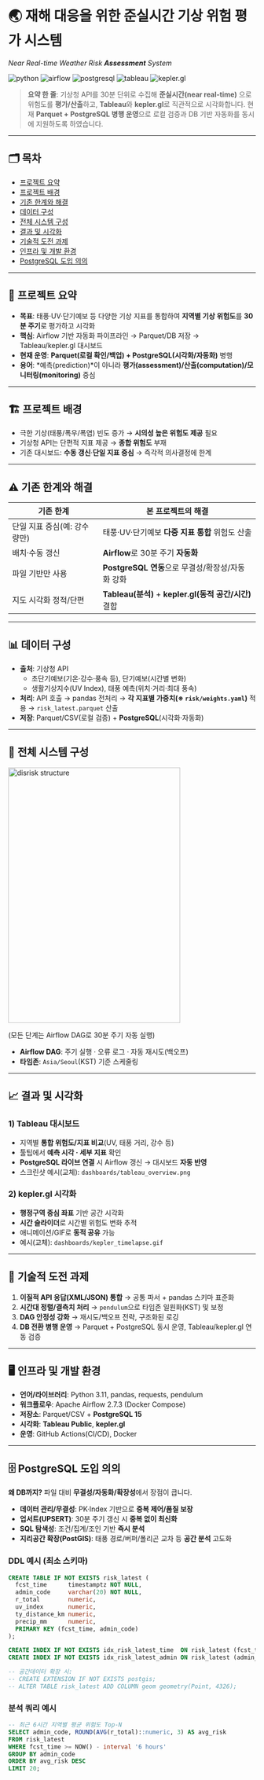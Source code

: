 # 🌏 재해 대응을 위한 준실시간 기상 위험 **평가** 시스템  
*Near Real-time Weather Risk **Assessment** System*

![python](https://img.shields.io/badge/Python-3.11-blue)
![airflow](https://img.shields.io/badge/Apache%20Airflow-2.7.3-017CEE)
![postgresql](https://img.shields.io/badge/PostgreSQL-15-336791)
![tableau](https://img.shields.io/badge/Tableau-Visualization-orange)
![kepler.gl](https://img.shields.io/badge/kepler.gl-Geospatial-00C2A0)

> **요약 한 줄**: 기상청 API를 30분 단위로 수집해 **준실시간(near real-time)** 으로 위험도를 **평가/산출**하고, **Tableau**와 **kepler.gl**로 직관적으로 시각화합니다. 현재 **Parquet + PostgreSQL 병행 운영**으로 로컬 검증과 DB 기반 자동화를 동시에 지원하도록 하였습니다.

---

## 🗂 목차
- [프로젝트 요약](#-프로젝트-요약)
- [프로젝트 배경](#-프로젝트-배경)
- [기존 한계와 해결](#-기존-한계와-해결)
- [데이터 구성](#-데이터-구성)
- [전체 시스템 구성](#-전체-시스템-구성)
- [결과 및 시각화](#-결과-및-시각화)
- [기술적 도전 과제](#-기술적-도전-과제)
- [인프라 및 개발 환경](#-인프라-및-개발-환경)
- [PostgreSQL 도입 의의](#-postgresql-도입-의의)

---

## 📌 프로젝트 요약
- **목표**: 태풍·UV·단기예보 등 다양한 기상 지표를 통합하여 **지역별 기상 위험도**를 **30분 주기**로 평가하고 시각화
- **핵심**: Airflow 기반 자동화 파이프라인 → Parquet/DB 저장 → Tableau/kepler.gl 대시보드
- **현재 운영**: **Parquet(로컬 확인/백업) + PostgreSQL(시각화/자동화)** 병행  
- **용어**: *예측(prediction)*이 아니라 **평가(assessment)/산출(computation)/모니터링(monitoring)** 중심

---

## 🏗 프로젝트 배경
- 극한 기상(태풍/폭우/폭염) 빈도 증가 → **시의성 높은 위험도 제공** 필요
- 기상청 API는 단편적 지표 제공 → **종합 위험도** 부재
- 기존 대시보드: **수동 갱신**·**단일 지표 중심** → 즉각적 의사결정에 한계

---

## ⚠ 기존 한계와 해결
| 기존 한계 | 본 프로젝트의 해결 |
|---|---|
| 단일 지표 중심(예: 강수량만) | 태풍·UV·단기예보 **다중 지표 통합** 위험도 산출 |
| 배치·수동 갱신 | **Airflow**로 30분 주기 **자동화** |
| 파일 기반만 사용 | **PostgreSQL 연동**으로 무결성/확장성/자동화 강화 |
| 지도 시각화 정적/단편 | **Tableau(분석)** + **kepler.gl(동적 공간/시간)** 결합 |

---

## 📊 데이터 구성
- **출처**: 기상청 API
  - 초단기예보(기온·강수·풍속 등), 단기예보(시간별 변화)
  - 생활기상지수(UV Index), 태풍 예측(위치·거리·최대 풍속)
- **처리**: API 호출 → pandas 전처리 → **각 지표별 가중치(※ `risk/weights.yaml`)** 적용 → `risk_latest.parquet` 산출
- **저장**: Parquet/CSV(로컬 검증) + **PostgreSQL**(시각화·자동화)

---

## 🔧 전체 시스템 구성
<img width="350" height="520" alt="disrisk structure" src="https://github.com/user-attachments/assets/eba12d59-d31e-4637-9e71-0ac13a97d825" />



(모든 단계는 Airflow DAG로 30분 주기 자동 실행)


- **Airflow DAG**: 주기 실행 · 오류 로그 · 자동 재시도(백오프)
- **타임존**: `Asia/Seoul`(KST) 기준 스케줄링

---

## 📈 결과 및 시각화

### 1) Tableau 대시보드
- 지역별 **통합 위험도/지표 비교**(UV, 태풍 거리, 강수 등)
- 툴팁에서 **예측 시각 · 세부 지표** 확인
- **PostgreSQL 라이브 연결** 시 Airflow 갱신 → 대시보드 **자동 반영**
- 스크린샷 예시(교체): `dashboards/tableau_overview.png`

### 2) kepler.gl 시각화
- **행정구역 중심 좌표** 기반 공간 시각화
- **시간 슬라이더**로 시간별 위험도 변화 추적
- 애니메이션/GIF로 **동적 공유** 가능
- 예시(교체): `dashboards/kepler_timelapse.gif`

---

## 🧩 기술적 도전 과제
1. **이질적 API 응답(XML/JSON) 통합** → 공통 파서 + pandas 스키마 표준화
2. **시간대 정렬/결측치 처리** → `pendulum`으로 타임존 일원화(KST) 및 보정
3. **DAG 안정성 강화** → 재시도/백오프 전략, 구조화된 로깅
4. **DB 전환 병행 운영** → Parquet + PostgreSQL 동시 운영, Tableau/kepler.gl 연동 검증

---

## 🖥 인프라 및 개발 환경
- **언어/라이브러리**: Python 3.11, pandas, requests, pendulum
- **워크플로우**: Apache Airflow 2.7.3 (Docker Compose)
- **저장소**: Parquet/CSV + **PostgreSQL 15**
- **시각화**: **Tableau Public**, **kepler.gl**
- **운영**: GitHub Actions(CI/CD), Docker

---

## 🗄 PostgreSQL 도입 의의

**왜 DB까지?** 파일 대비 **무결성/자동화/확장성**에서 장점이 큽니다.

- **데이터 관리/무결성**: PK·Index 기반으로 **중복 제어/품질 보장**
- **업서트(UPSERT)**: 30분 주기 갱신 시 **중복 없이 최신화**
- **SQL 탐색성**: 조건/집계/조인 기반 **즉시 분석**
- **지리공간 확장(PostGIS)**: 태풍 경로/버퍼/폴리곤 교차 등 **공간 분석** 고도화

### DDL 예시 (최소 스키마)

```sql
CREATE TABLE IF NOT EXISTS risk_latest (
  fcst_time      timestamptz NOT NULL,
  admin_code     varchar(20) NOT NULL,
  r_total        numeric,
  uv_index       numeric,
  ty_distance_km numeric,
  precip_mm      numeric,
  PRIMARY KEY (fcst_time, admin_code)
);

CREATE INDEX IF NOT EXISTS idx_risk_latest_time  ON risk_latest (fcst_time);
CREATE INDEX IF NOT EXISTS idx_risk_latest_admin ON risk_latest (admin_code);

-- 공간데이터 확장 시:
-- CREATE EXTENSION IF NOT EXISTS postgis;
-- ALTER TABLE risk_latest ADD COLUMN geom geometry(Point, 4326);

```

### 분석 쿼리 예시

```sql
-- 최근 6시간 지역별 평균 위험도 Top-N
SELECT admin_code, ROUND(AVG(r_total)::numeric, 3) AS avg_risk
FROM risk_latest
WHERE fcst_time >= NOW() - interval '6 hours'
GROUP BY admin_code
ORDER BY avg_risk DESC
LIMIT 20;

```
